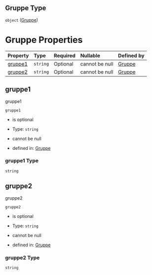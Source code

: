 ## Gruppe Type

`object` ([Gruppe](gruppe.md))

# Gruppe Properties

| Property            | Type     | Required | Nullable       | Defined by                                                                                                                                                      |
| :------------------ | :------- | :------- | :------------- | :-------------------------------------------------------------------------------------------------------------------------------------------------------------- |
| [gruppe1](#gruppe1) | `string` | Optional | cannot be null | [Gruppe](gruppe-properties-gruppe1.md "https://raw.githubusercontent.com/conuti-gmbh/bo4e-schema/master/schemas/v1/com/Gruppe.schema.json#/properties/gruppe1") |
| [gruppe2](#gruppe2) | `string` | Optional | cannot be null | [Gruppe](gruppe-properties-gruppe2.md "https://raw.githubusercontent.com/conuti-gmbh/bo4e-schema/master/schemas/v1/com/Gruppe.schema.json#/properties/gruppe2") |

## gruppe1

gruppe1

`gruppe1`

*   is optional

*   Type: `string`

*   cannot be null

*   defined in: [Gruppe](gruppe-properties-gruppe1.md "https://raw.githubusercontent.com/conuti-gmbh/bo4e-schema/master/schemas/v1/com/Gruppe.schema.json#/properties/gruppe1")

### gruppe1 Type

`string`

## gruppe2

gruppe2

`gruppe2`

*   is optional

*   Type: `string`

*   cannot be null

*   defined in: [Gruppe](gruppe-properties-gruppe2.md "https://raw.githubusercontent.com/conuti-gmbh/bo4e-schema/master/schemas/v1/com/Gruppe.schema.json#/properties/gruppe2")

### gruppe2 Type

`string`
